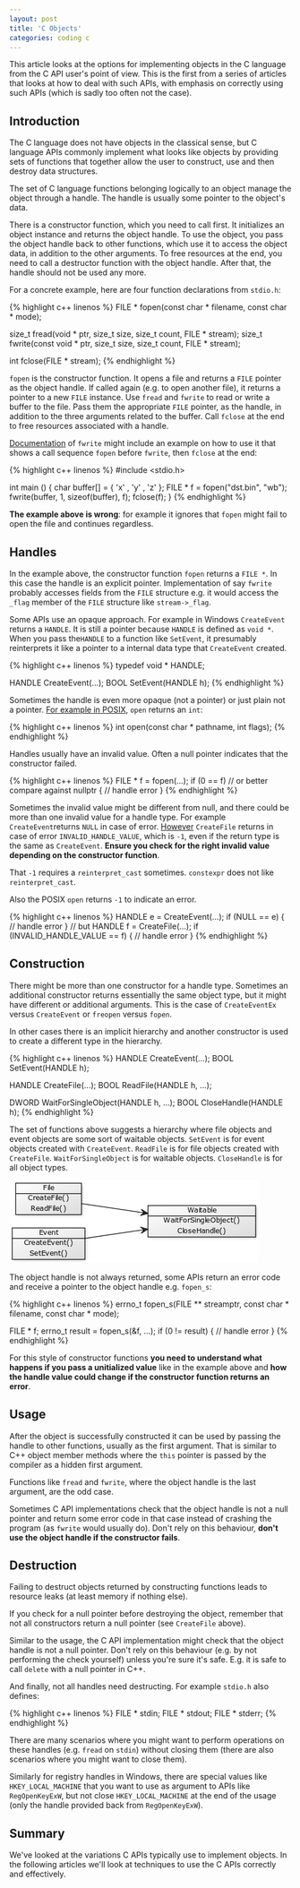 ```yaml
---
layout: post
title: 'C Objects'
categories: coding c
---
```


This article looks at the options for implementing objects in the C language
from the C API user's point of view. This is the first from a series of
articles that looks at how to deal with such APIs, with emphasis on correctly
using such APIs (which is sadly too often not the case).


## Introduction

The C language does not have objects in the classical sense, but C language
APIs commonly implement what looks like objects by providing sets of functions
that together allow the user to construct, use and then destroy data
structures.

The set of C language functions belonging logically to an object manage the
object through a handle. The handle is usually some pointer to the object's
data.

There is a constructor function, which you need to call first. It initializes
an object instance and returns the object handle. To use the object, you pass
the object handle back to other functions, which use it to access the object
data, in addition to the other arguments. To free resources at the end, you
need to call a destructor function with the object handle. After that, the
handle should not be used any more.

For a concrete example, here are four function declarations from `stdio.h`:

{% highlight c++ linenos %}
FILE * fopen(const char * filename, const char * mode);

size_t fread(void * ptr, size_t size, size_t count, FILE * stream);
size_t fwrite(const void * ptr, size_t size, size_t count, FILE * stream);

int fclose(FILE * stream);
{% endhighlight %}

`fopen` is the constructor function. It opens a file and returns a `FILE`
pointer as the object handle. If called again (e.g. to open another file), it
returns a pointer to a new `FILE` instance. Use `fread` and `fwrite` to read or
write a buffer to the file. Pass them the appropriate `FILE` pointer, as the
handle, in addition to the three arguments related to the buffer. Call `fclose`
at the end to free resources associated with a handle.

[Documentation][fwrite-doc] of `fwrite` might include an example on how to use
it that shows a call sequence `fopen` before `fwrite`, then `fclose` at the
end:

{% highlight c++ linenos %}
#include <stdio.h>

int main ()
{
  char buffer[] = { 'x' , 'y' , 'z' };
  FILE * f = fopen("dst.bin", "wb");
  fwrite(buffer, 1, sizeof(buffer), f);
  fclose(f);
}
{% endhighlight %}

**The example above is wrong**: for example it ignores that `fopen` might fail
to open the file and continues regardless.


## Handles

In the example above, the constructor function `fopen` returns a `FILE *`.  In
this case the handle is an explicit pointer. Implementation of say `fwrite`
probably accesses fields from the `FILE` structure e.g. it would access the
`_flag` member of the `FILE` structure like `stream->_flag`.

Some APIs use an opaque approach. For example in Windows `CreateEvent` returns
a `HANDLE`. It is still a pointer because `HANDLE` is defined as `void *`.
When you pass the`HANDLE` to a function like `SetEvent`, it presumably
reinterprets it like a pointer to a internal data type that `CreateEvent`
created.

{% highlight c++ linenos %}
typedef void * HANDLE;

HANDLE CreateEvent(...);
BOOL SetEvent(HANDLE h);
{% endhighlight %}

Sometimes the handle is even more opaque (not a pointer) or just plain not a
pointer. [For example in POSIX][posix-open], `open` returns an `int`:

{% highlight c++ linenos %}
int open(const char * pathname, int flags);
{% endhighlight %}

Handles usually have an invalid value. Often a null pointer indicates that the
constructor failed.

{% highlight c++ linenos %}
FILE * f = fopen(...);
if (0 == f) // or better compare against nullptr
{
  // handle error
}
{% endhighlight %}

Sometimes the invalid value might be different from null, and there could be
more than one invalid value for a handle type. For example `CreateEvent`returns
`NULL` in case of error. [However][why-win-handle] `CreateFile` returns in case
of error `INVALID_HANDLE_VALUE`, which is `-1`, even if the return type is the
same as `CreateEvent`. **Ensure you check for the right invalid value depending
on the constructor function**.

That `-1` requires a `reinterpret_cast` sometimes. `constexpr` does not like
`reinterpret_cast`.

Also the POSIX `open` returns `-1` to indicate an error.

{% highlight c++ linenos %}
HANDLE e = CreateEvent(...);
if (NULL == e)
{
  // handle error
}
// but
HANDLE f = CreateFile(...);
if (INVALID_HANDLE_VALUE == f)
{
  // handle error
}
{% endhighlight %}


## Construction

There might be more than one constructor for a handle type. Sometimes an
additional constructor returns essentially the same object type, but it might
have different or additional arguments. This is the case of `CreateEventEx`
versus `CreateEvent` or `freopen` versus `fopen`.

In other cases there is an implicit hierarchy and another constructor is used
to create a different type in the hierarchy.

{% highlight c++ linenos %}
HANDLE CreateEvent(...);
BOOL SetEvent(HANDLE h);

HANDLE CreateFile(...);
BOOL ReadFile(HANDLE h, ...);

DWORD WaitForSingleObject(HANDLE h, ...);
BOOL CloseHandle(HANDLE h);
{% endhighlight %}

The set of functions above suggests a hierarchy where file objects and event
objects are some sort of waitable objects. `SetEvent` is for event objects
created with `CreateEvent`. `ReadFile` is for file objects created with
`CreateFile`. `WaitForSingleObject` is for waitable objects. `CloseHandle` is
for all object types.

![Hierarchy diagram](/assets/2015-03-06-c-api-objects/waitable.png)

The object handle is not always returned, some APIs return an error code
and receive a pointer to the object handle e.g. `fopen_s`:

{% highlight c++ linenos %}
errno_t fopen_s(FILE ** streamptr, const char * filename, const char * mode);

FILE * f;
errno_t result = fopen_s(&f, ...);
if (0 != result)
{
  // handle error
}
{% endhighlight %}

For this style of constructor functions **you need to understand what happens
if you pass a unitialized value** like in the example above and **how the
handle value could change if the constructor function returns an error**.

## Usage

After the object is successfully constructed it can be used by passing the
handle to other functions, usually as the first argument. That is similar to
C++ object member methods where the `this` pointer is passed by the compiler as
a hidden first argument.

Functions like `fread` and `fwrite`, where the object handle is the last
argument, are the odd case.

Sometimes C API implementations check that the object handle is not a null
pointer and return some error code in that case instead of crashing the program
(as `fwrite` would usually do). Don't rely on this behaviour, **don't use the
object handle if the constructor fails**.


## Destruction

Failing to destruct objects returned by constructing functions leads to
resource leaks (at least memory if nothing else).

If you check for a null pointer before destroying the object, remember that not
all constructors return a null pointer (see `CreateFile` above).

Similar to the usage, the C API implementation might check that the object
handle is not a null pointer. Don't rely on this behaviour (e.g. by not
performing the check yourself) unless you're sure it's safe.  E.g. it is safe
to call `delete` with a null pointer in C++.

And finally, not all handles need destructing. For example `stdio.h` also defines:

{% highlight c++ linenos %}
FILE * stdin;
FILE * stdout;
FILE * stderr;
{% endhighlight %}

There are many scenarios where you might want to perform operations on these
handles (e.g. `fread` on `stdin`) without closing them (there are also
scenarios where you might want to close them).

Similarly for registry handles in Windows, there are special values like
`HKEY_LOCAL_MACHINE` that you want to use as argument to APIs like
`RegOpenKeyExW`, but not close `HKEY_LOCAL_MACHINE` at the end of the usage
(only the handle provided back from `RegOpenKeyExW`).


## Summary

We've looked at the variations C APIs typically use to implement objects. In
the following articles we'll look at techniques to use the C APIs correctly and
effectively.


[fwrite-doc]:      http://www.cplusplus.com/reference/cstdio/fwrite/
[why-win-handle]:  http://blogs.msdn.com/b/oldnewthing/archive/2004/03/02/82639.aspx
[posix-open]:      https://man7.org/linux/man-pages/man2/open.2.html
